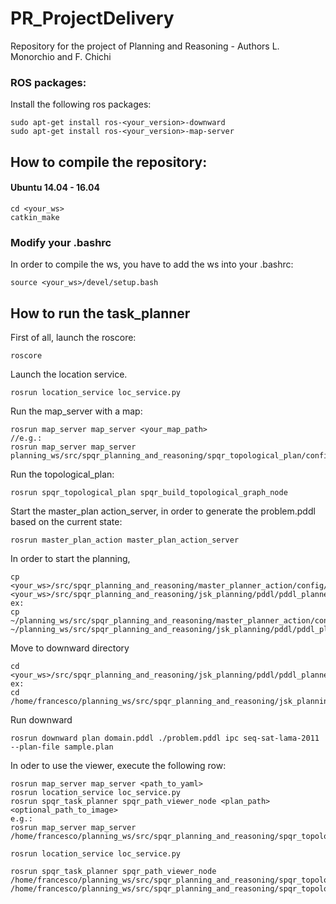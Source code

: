 # PR_ProjectDelivery

Repository for the project of Planning and Reasoning - Authors L. Monorchio and F. Chichi

### ROS packages:
Install the following ros packages: 
```
sudo apt-get install ros-<your_version>-downward
sudo apt-get install ros-<your_version>-map-server
```

##  How to compile the repository:
#### Ubuntu 14.04 - 16.04 
```
cd <your_ws>
catkin_make
```

###  Modify your .bashrc 
In order to compile the ws, you have to add the ws into your .bashrc:
```
source <your_ws>/devel/setup.bash
```
## How to run the task_planner
First of all, launch the roscore:
```
roscore
```
Launch the location service.
```
rosrun location_service loc_service.py 
```
Run the map_server with a map:
```
rosrun map_server map_server <your_map_path>
//e.g.:
rosrun map_server map_server planning_ws/src/spqr_planning_and_reasoning/spqr_topological_plan/config/maps/map_magdeburg_real.yaml 
```
Run the topological_plan:
```
rosrun spqr_topological_plan spqr_build_topological_graph_node 
```
Start the master_plan action_server, in order to generate the problem.pddl based on the current state:
```
rosrun master_plan_action master_plan_action_server 
```
In order to start the planning,

```
cp <your_ws>/src/spqr_planning_and_reasoning/master_planner_action/config/pddl/problem.pddl <your_ws>/src/spqr_planning_and_reasoning/jsk_planning/pddl/pddl_planner/Robocup_task
ex:
cp ~/planning_ws/src/spqr_planning_and_reasoning/master_planner_action/config/pddl/problem.pddl ~/planning_ws/src/spqr_planning_and_reasoning/jsk_planning/pddl/pddl_planner/Robocup_task
```
Move to downward directory
```
cd <your_ws>/src/spqr_planning_and_reasoning/jsk_planning/pddl/pddl_planner/Robocup_task
ex:
cd /home/francesco/planning_ws/src/spqr_planning_and_reasoning/jsk_planning/pddl/pddl_planner/Robocup_task
```
Run downward
```
rosrun downward plan domain.pddl ./problem.pddl ipc seq-sat-lama-2011 --plan-file sample.plan
```

In oder to use the viewer, execute the following row:
```
rosrun map_server map_server <path_to_yaml>
rosrun location_service loc_service.py 
rosrun spqr_task_planner spqr_path_viewer_node <plan_path> <optional_path_to_image>
e.g.:
rosrun map_server map_server /home/francesco/planning_ws/src/spqr_planning_and_reasoning/spqr_topological_plan/config/maps/map_magdeburg_real.yaml 

rosrun location_service loc_service.py 

rosrun spqr_task_planner spqr_path_viewer_node /home/francesco/planning_ws/src/spqr_planning_and_reasoning/spqr_topological_plan/config/maps/map_magdeburg_real.yaml  /home/francesco/planning_ws/src/spqr_planning_and_reasoning/spqr_topological_plan/config/maps/map_magdeburg_real_cleaned.pgm

```
